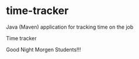 # time-tracker
Java (Maven) application for tracking time on the job

Time tracker

Good Night Morgen Students!!!
